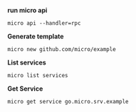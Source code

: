 **run micro api**

```
micro api --handler=rpc
```

 **Generate template**

```
micro new github.com/micro/example
```

**List services**

```
micro list services
```

**Get Service**

```
micro get service go.micro.srv.example
```



